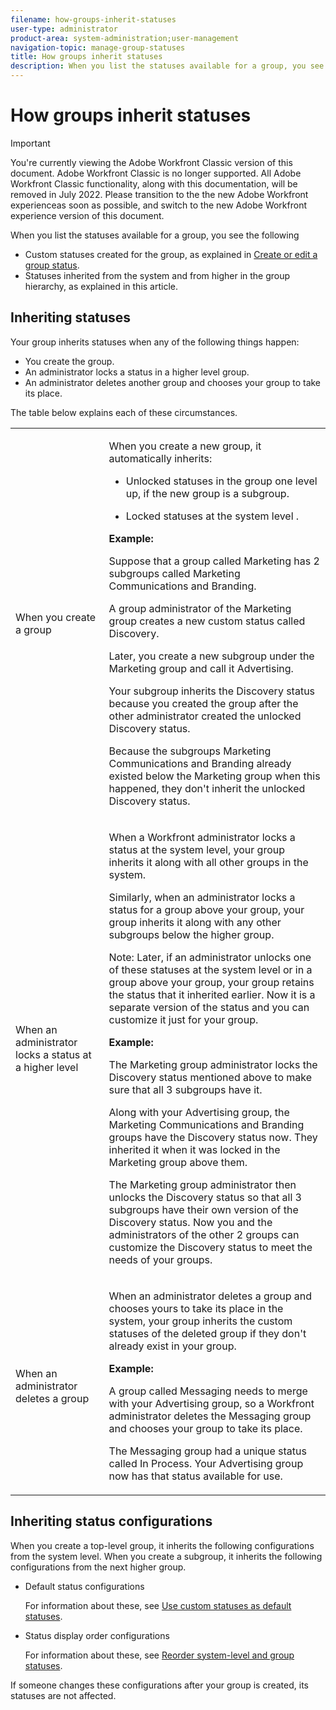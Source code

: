 ```yaml
---
filename: how-groups-inherit-statuses
user-type: administrator
product-area: system-administration;user-management
navigation-topic: manage-group-statuses
title: How groups inherit statuses
description: When you list the statuses available for a group, you see the following
---
```


# How groups inherit statuses

>[!IMPORTANT]
>
>You're currently viewing the Adobe Workfront Classic version of this document. Adobe Workfront Classic is no longer supported. All Adobe Workfront Classic functionality, along with this documentation, will be removed in July 2022. Please transition to the the new Adobe Workfront experienceas soon as possible, and switch to the new Adobe Workfront experience version of this document.

When you list the statuses available for a group, you see the following

* Custom statuses created for the group, as explained in [Create or edit a group status](../../../administration-and-setup/manage-groups/manage-group-statuses/create-or-edit-a-group-status.md).
* Statuses inherited from the system and from higher in the group hierarchy, as explained in this article.

## Inheriting statuses

Your group inherits statuses when any of the following things happen:

* You create the group.
* An administrator locks a status in a higher level group.
* An administrator deletes another group and chooses your group to take its place.

The table below explains each of these circumstances.

<table cellspacing="0"> 
 <col> 
 <col> 
 <tbody> 
  <tr> 
   <td role="rowheader">When you create a group</td> 
   <td> <p>When you create a new group, it automatically inherits:</p> 
    <ul> 
     <li>Unlocked statuses in the group one level up, if the new group is a subgroup.</li> 
    </ul> 
    <ul> 
     <li>Locked statuses at the system level .</li> 
    </ul> 
    <div class="example" data-mc-autonum="<b>Example: </b>">
     <span class="autonumber"><span><b>Example: </b></span></span> 
     <p>Suppose that a group called Marketing has 2 subgroups called Marketing Communications and Branding.</p> 
     <p>A group administrator of the Marketing group creates a new custom status called Discovery.</p> 
     <p>Later, you create a new subgroup under the Marketing group and call it Advertising.</p> 
     <p>Your subgroup inherits the Discovery status because you created the group after the other administrator created the unlocked Discovery status.</p> 
     <p>Because the subgroups Marketing Communications and Branding already existed below the Marketing group when this happened, they don't inherit the unlocked Discovery status.</p> 
    </div> </td> 
  </tr> 
  <tr> 
   <td role="rowheader">When an administrator locks a status at a higher level</td> 
   <td> <p>When a Workfront administrator locks a status at the system level, your group inherits it along with all other groups in the system.</p> <p>Similarly, when an administrator locks a status for a group above your group, your group inherits it along with any other subgroups below the higher group.</p> <p>Note: Later, if an administrator unlocks one of these statuses at the system level or in a group above your group, your group retains the status that it inherited earlier. Now it is a separate version of the status and you can customize it just for your group.</p> 
    <div class="example" data-mc-autonum="<b>Example: </b>">
     <span class="autonumber"><span><b>Example: </b></span></span> 
     <p>The Marketing group administrator locks the Discovery status mentioned above to make sure that all 3 subgroups have it.</p> 
     <p>Along with your Advertising group, the Marketing Communications and Branding groups have the Discovery status now. They inherited it when it was locked in the Marketing group above them.</p> 
     <p>The Marketing group administrator then unlocks the Discovery status so that all 3 subgroups have their own version of the Discovery status. Now you and the administrators of the other 2 groups can customize the Discovery status to meet the needs of your groups.</p> 
    </div> </td> 
  </tr> 
  <tr> 
   <td role="rowheader">When an administrator deletes a group</td> 
   <td> <p>When an administrator deletes a group and chooses yours to take its place in the system, your group inherits the custom statuses of the deleted group if they don't already exist in your group.</p> 
    <div class="example" data-mc-autonum="<b>Example: </b>">
     <span class="autonumber"><span><b>Example: </b></span></span> 
     <p>A group called Messaging needs to merge with your Advertising group, so a Workfront administrator deletes the Messaging group and chooses your group to take its place.</p> 
     <p>The Messaging group had a unique status called In Process. Your Advertising group now has that status available for use.</p> 
    </div> </td> 
  </tr> 
 </tbody> 
</table>

## Inheriting status configurations

When you create a top-level group, it inherits the following configurations from the system level. When you create a subgroup, it inherits the following configurations from the next higher group.

* Default status configurations

  For information about these, see [Use custom statuses as default statuses](../../../administration-and-setup/customize-workfront/creating-custom-status-and-priority-labels/use-custom-statuses-as-default-statuses.md).

* Status display order configurations

  For information about these, see [Reorder system-level and group statuses](../../../administration-and-setup/customize-workfront/creating-custom-status-and-priority-labels/reorder-system-statuses.md).

If someone changes these configurations after your group is created, its statuses are not affected.
